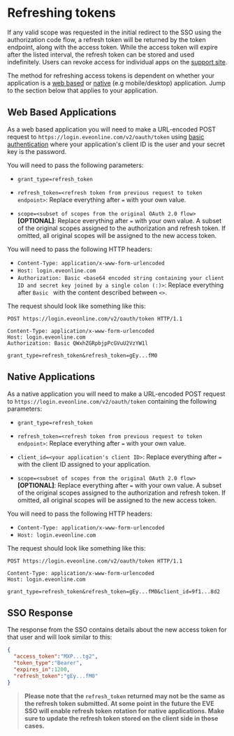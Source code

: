# Refreshing tokens

If any valid scope was requested in the initial redirect to the SSO using the authorization code flow, a refresh token will be returned by the token endpoint, along with the access token. While the access token will expire after the listed interval, the refresh token can be stored and used indefinitely. Users can revoke access for individual apps on the [support site](https://community.eveonline.com/support/third-party-applications/).

The method for refreshing access tokens is dependent on whether your application is a [web based](web_based_sso_flow.md) or [native](native_sso_flow.md) (e.g mobile/desktop) application. Jump to the section below that applies to your application.

## Web Based Applications
As a web based application you will need to make a URL-encoded POST request to `https://login.eveonline.com/v2/oauth/token` using [basic authentication]((https://en.wikipedia.org/wiki/Basic_access_authentication)) where your application's client ID is the user and your secret key is the password.

You will need to pass the following parameters:

- `grant_type=refresh_token`

- `refresh_token=<refresh token from previous request to token endpoint>`: Replace everything after `=` with your own value.

- `scope=<subset of scopes from the original OAuth 2.0 flow>` **[OPTIONAL]**: Replace everything after `=` with your own value. A subset of the original scopes assigned to the authorization and refresh token. If omitted, all original scopes will be assigned to the new access token.

You will need to pass the following HTTP headers:

- `Content-Type: application/x-www-form-urlencoded`
- `Host: login.eveonline.com`
- `Authorization: Basic <base64 encoded string containing your client ID and secret key joined by a single colon (:)>`: Replace everything after `Basic ` with the content described between `<>`.

The request should look like something like this:

```http
POST https://login.eveonline.com/v2/oauth/token HTTP/1.1

Content-Type: application/x-www-form-urlencoded
Host: login.eveonline.com
Authorization: Basic QWxhZGRpbjpPcGVuU2VzYW1l  

grant_type=refresh_token&refresh_token=gEy...fM0
```
## Native Applications
As a native application you will need to make a URL-encoded POST request to `https://login.eveonline.com/v2/oauth/token` containing the following parameters:

- `grant_type=refresh_token`

- `refresh_token=<refresh token from previous request to token endpoint>`: Replace everything after `=` with your own value.

- `client_id=<your application's client ID>`: Replace everything after `=` with the client ID assigned to your application.

- `scope=<subset of scopes from the original OAuth 2.0 flow>` **[OPTIONAL]**: Replace everything after `=` with your own value. A subset of the original scopes assigned to the authorization and refresh token. If omitted, all original scopes will be assigned to the new access token.

You will need to pass the following HTTP headers:

- `Content-Type: application/x-www-form-urlencoded`
- `Host: login.eveonline.com`

The request should look like something like this:

```http
POST https://login.eveonline.com/v2/oauth/token HTTP/1.1

Content-Type: application/x-www-form-urlencoded
Host: login.eveonline.com

grant_type=refresh_token&refresh_token=gEy...fM0&client_id=9f1...8d2
```

## SSO Response
The response from the SSO contains details about the new access token for that user and will look similar to this:

```json
{
  "access_token":"MXP...tg2",
  "token_type":"Bearer",
  "expires_in":1200,
  "refresh_token":"gEy...fM0"
}
```

>**Please note that the `refresh_token` returned may not be the same as the refresh token submitted. At some point in the future the EVE SSO will enable refresh token rotation for native applications. Make sure to update the refresh token stored on the client side in those cases.**
